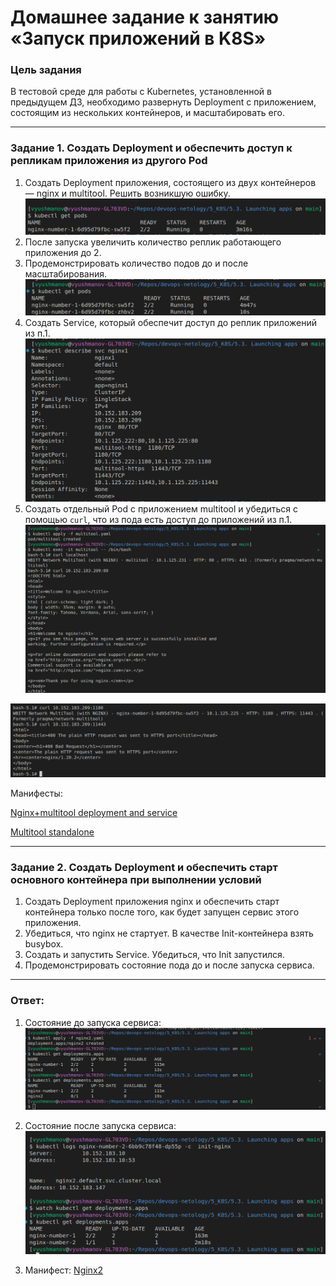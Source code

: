 # Домашнее задание к занятию «Запуск приложений в K8S»

### Цель задания

В тестовой среде для работы с Kubernetes, установленной в предыдущем ДЗ, необходимо развернуть Deployment с приложением, состоящим из нескольких контейнеров, и масштабировать его.

------

### Задание 1. Создать Deployment и обеспечить доступ к репликам приложения из другого Pod

1. Создать Deployment приложения, состоящего из двух контейнеров — nginx и multitool. Решить возникшую ошибку.
![Before scaling](img/image.png)
2. После запуска увеличить количество реплик работающего приложения до 2.
3. Продемонстрировать количество подов до и после масштабирования.
![After scaling](img/image-1.png)
4. Создать Service, который обеспечит доступ до реплик приложений из п.1.
![Service](img/image-2.png)
5. Создать отдельный Pod с приложением multitool и убедиться с помощью `curl`, что из пода есть доступ до приложений из п.1.
![Nginx access](img/image-3.png)

![Mutlitool access](img/image-4.png)

Манифесты:

[Nginx+multitool deployment and service](nginx1.yaml)

[Multitool standalone](multitool.yaml)

------

### Задание 2. Создать Deployment и обеспечить старт основного контейнера при выполнении условий

1. Создать Deployment приложения nginx и обеспечить старт контейнера только после того, как будет запущен сервис этого приложения.
2. Убедиться, что nginx не стартует. В качестве Init-контейнера взять busybox.
3. Создать и запустить Service. Убедиться, что Init запустился.
4. Продемонстрировать состояние пода до и после запуска сервиса.

------

### Ответ:

1. Состояние до запуска сервиса:
![Before service](img/image-5.png)

2. Состояние после запуска сервиса:
![After service](img/image-6.png)

3. Манифест:
[Nginx2](nginx2.yaml)